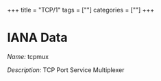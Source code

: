 +++
title = "TCP/1"
tags = [""]
categories = [""]
+++

# IANA Data

_Name:_ tcpmux

_Description:_ TCP Port Service Multiplexer

